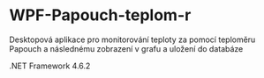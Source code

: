 # WPF-Papouch-teplom-r
Desktopová aplikace pro monitorování teploty za pomocí teploměru Papouch a následnému zobrazení v grafu a uložení do databáze

.NET Framework 4.6.2
